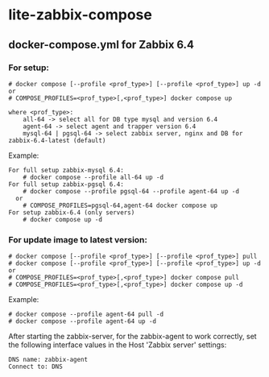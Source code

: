 # lite-zabbix-compose
## docker-compose.yml for Zabbix 6.4

### For setup:

    # docker compose [--profile <prof_type>] [--profile <prof_type>] up -d
    or
    # COMPOSE_PROFILES=<prof_type>[,<prof_type>] docker compose up

    where <prof_type>:
        all-64 -> select all for DB type mysql and version 6.4
        agent-64 -> select agent and trapper version 6.4
        mysql-64 | pgsql-64 -> select zabbix server, nginx and DB for zabbix-6.4-latest (default)

Example:

    For full setup zabbix-mysql 6.4:
        # docker compose --profile all-64 up -d
    For full setup zabbix-pgsql 6.4:
        # docker compose --profile pgsql-64 --profile agent-64 up -d
      or
        # COMPOSE_PROFILES=pgsql-64,agent-64 docker compose up
    For setup zabbix-6.4 (only servers)
        # docker compose up -d

### For update image to latest version:

    # docker compose [--profile <prof_type>] [--profile <prof_type>] pull
    # docker compose [--profile <prof_type>] [--profile <prof_type>] up -d
    or
    # COMPOSE_PROFILES=<prof_type>[,<prof_type>] docker compose pull
    # COMPOSE_PROFILES=<prof_type>[,<prof_type>] docker compose up -d

Example:

    # docker compose --profile agent-64 pull -d
    # docker compose --profile agent-64 up -d

After starting the zabbix-server, for the zabbix-agent to work correctly, set the following interface values in the Host 'Zabbix server' settings:

    DNS name: zabbix-agent
    Connect to: DNS
